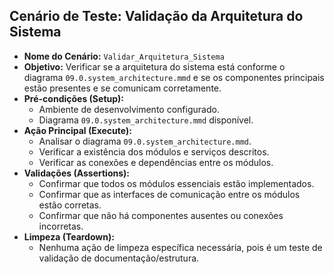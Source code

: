 ## Cenário de Teste: Validação da Arquitetura do Sistema

*   **Nome do Cenário:** `Validar_Arquitetura_Sistema`
*   **Objetivo:** Verificar se a arquitetura do sistema está conforme o diagrama `09.0.system_architecture.mmd` e se os componentes principais estão presentes e se comunicam corretamente.
*   **Pré-condições (Setup):**
    *   Ambiente de desenvolvimento configurado.
    *   Diagrama `09.0.system_architecture.mmd` disponível.
*   **Ação Principal (Execute):**
    *   Analisar o diagrama `09.0.system_architecture.mmd`.
    *   Verificar a existência dos módulos e serviços descritos.
    *   Verificar as conexões e dependências entre os módulos.
*   **Validações (Assertions):**
    *   Confirmar que todos os módulos essenciais estão implementados.
    *   Confirmar que as interfaces de comunicação entre os módulos estão corretas.
    *   Confirmar que não há componentes ausentes ou conexões incorretas.
*   **Limpeza (Teardown):**
    *   Nenhuma ação de limpeza específica necessária, pois é um teste de validação de documentação/estrutura.

